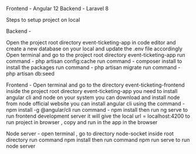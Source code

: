 Frontend -  Angular 12
Backend - Laravel 8

Steps to setup project on local

Backend -

Open the project root directory event-ticketing-app in code editor and create a new database on your local and update the .env file accordingly
Open terminal and go to the project root directory event-ticketing-app
run command - php artisan config:cache
run command - composer install to install the packages
run command - php artisan migrate
run command - php artisan db:seed


Frontend - 
Open terminal  and go to the directory event-ticketing-frontend inside the project root directory event-ticketing-app
you need to install angular cli and node on your system
you can download and install node from node official website
you can install angular cli using the command - npm install -g @angular/cli
run command - npm install
then run ng serve to run frontend development server
it will give the local url = localhost:4200 to run project in browser , copy and run in the app in the browser

Node server - 
open terminal , go to directory node-socket inside root directory
run command npm install
then run command npm run serve to run node server